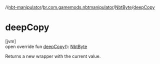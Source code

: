 //[nbt-manipulator](../../../index.md)/[br.com.gamemods.nbtmanipulator](../index.md)/[NbtByte](index.md)/[deepCopy](deep-copy.md)

# deepCopy

[jvm]\
open override fun [deepCopy](deep-copy.md)(): [NbtByte](index.md)

Returns a new wrapper with the current value.
